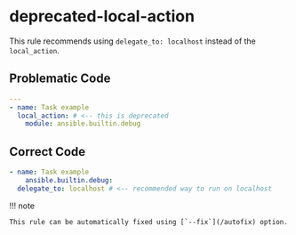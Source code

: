 # deprecated-local-action

This rule recommends using `delegate_to: localhost` instead of the
`local_action`.

## Problematic Code

```yaml
---
- name: Task example
  local_action: # <-- this is deprecated
    module: ansible.builtin.debug
```

## Correct Code

```yaml
- name: Task example
    ansible.builtin.debug:
  delegate_to: localhost # <-- recommended way to run on localhost
```

!!! note

    This rule can be automatically fixed using [`--fix`](/autofix) option.
